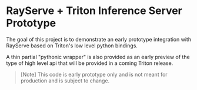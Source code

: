 # RayServe + Triton Inference Server Prototype

The goal of this project is to demonstrate an early prototype
integration with RayServe based on Triton's low level python bindings.

A thin partial "pythonic wrapper" is also provided as an early preview
of the type of high level api that will be provided in a coming Triton
release.

>[Note] This code is early prototype only and is not meant for
>production and is subject to change.


